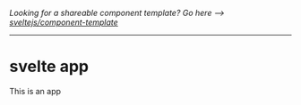 *Looking for a shareable component template? Go here --> [sveltejs/component-template](https://github.com/sveltejs/component-template)*

---

# svelte app

This is an app 